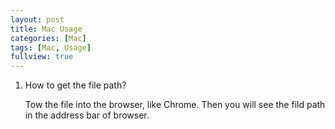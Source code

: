 ```yaml
---
layout: post
title: Mac Usage 
categories: [Mac]
tags: [Mac, Usage]
fullview: true
---
```


1. How to get the file path?
   
   Tow the file into the browser, like Chrome. Then you will see the fild path in the address bar of browser.
   
